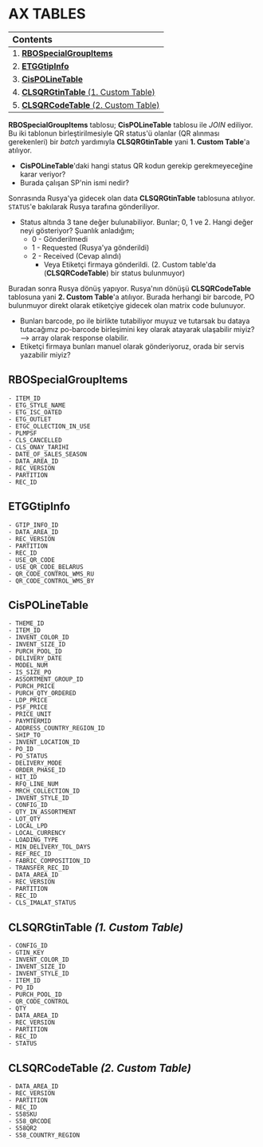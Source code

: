# AX TABLES

| <font size="4px">**Contents**</font>                          |
| :------------------------------------------------------------ |
| 1. [**RBOSpecialGroupItems**](#rboSpecial)                    |
| 2. [**ETGGtipInfo**](#etgGtip)                                |
| 3. [**CisPOLineTable**](#cisPOLine)                                |
| 4. [**CLSQRGtinTable** (1. Custom Table)](#firstCustomTable)  |
| 5. [**CLSQRCodeTable** (2. Custom Table)](#secondCustomTable) |

**RBOSpecialGroupItems** tablosu; **CisPOLineTable** tablosu ile *JOIN* ediliyor. Bu iki tablonun birleştirilmesiyle QR status'ü olanlar (QR alınması gerekenleri) bir *batch* yardımıyla **CLSQRGtinTable** yani **1. Custom Table**'a atılıyor. 

- **CisPOLineTable**'daki hangi status QR kodun gerekip gerekmeyeceğine karar veriyor?
- Burada çalışan SP'nin ismi nedir?

Sonrasında Rusya'ya gidecek olan data **CLSQRGtinTable** tablosuna atılıyor. `STATUS`'e bakılarak Rusya tarafına gönderiliyor.

- Status altında 3 tane değer bulunabiliyor. Bunlar; 0, 1 ve 2. Hangi değer neyi gösteriyor? Şuanlık anladığım;
  - 0 - Gönderilmedi
  - 1 - Requested (Rusya'ya gönderildi)
  - 2 - Received (Cevap alındı) 
    - Veya Etiketçi firmaya gönderildi. (2. Custom table'da (**CLSQRCodeTable**) bir status bulunmuyor)

Buradan sonra Rusya dönüş yapıyor. Rusya'nın dönüşü **CLSQRCodeTable** tablosuna yani **2. Custom Table**'a atılıyor. Burada herhangi bir barcode, PO bulunmuyor direkt olarak etiketçiye gidecek olan matrix code bulunuyor. 

- Bunları barcode, po ile birlikte tutabiliyor muyuz ve tutarsak bu dataya tutacağımız po-barcode birleşimini key olarak atayarak ulaşabilir miyiz? --> array olarak response olabilir.
- Etiketçi firmaya bunları manuel olarak gönderiyoruz, orada bir servis yazabilir miyiz?

## <a id="rboSpecial">**RBOSpecialGroupItems**</a>

```
- ITEM_ID
- ETG_STYLE_NAME
- ETG_ISC_OATED
- ETG_OUTLET
- ETGC_OLLECTION_IN_USE
- PLMPSF
- CLS_CANCELLED
- CLS_ONAY_TARIHI
- DATE_OF_SALES_SEASON
- DATA_AREA_ID
- REC_VERSION
- PARTITION
- REC_ID
```

## <a id="etgGtip">**ETGGtipInfo**</a>

```
- GTIP_INFO_ID
- DATA_AREA_ID
- REC_VERSION
- PARTITION
- REC_ID
- USE_QR_CODE
- USE_QR_CODE_BELARUS
- QR_CODE_CONTROL_WMS_RU
- QR_CODE_CONTROL_WMS_BY
```

## <a id="cisPOLine">**CisPOLineTable**</a>

```
- THEME_ID
- ITEM_ID
- INVENT_COLOR_ID
- INVENT_SIZE_ID
- PURCH_POOL_ID
- DELIVERY_DATE
- MODEL_NUM
- IS_SIZE_PO
- ASSORTMENT_GROUP_ID
- PURCH_PRICE
- PURCH_QTY_ORDERED
- LDP_PRICE
- PSF_PRICE
- PRICE_UNIT
- PAYMTERMID
- ADDRESS_COUNTRY_REGION_ID
- SHIP_TO
- INVENT_LOCATION_ID
- PO_ID
- PO_STATUS
- DELIVERY_MODE
- ORDER_PHASE_ID
- HIT_ID
- RFQ_LINE_NUM
- MRCH_COLLECTION_ID
- INVENT_STYLE_ID
- CONFIG_ID
- QTY_IN_ASSORTMENT
- LOT_QTY
- LOCAL_LPD
- LOCAL_CURRENCY
- LOADING_TYPE
- MIN_DELIVERY_TOL_DAYS
- REF_REC_ID
- FABRIC_COMPOSITION_ID
- TRANSFER_REC_ID
- DATA_AREA_ID
- REC_VERSION
- PARTITION
- REC_ID
- CLS_IMALAT_STATUS
```

## <a id="firstCustomTable">**CLSQRGtinTable *(1. Custom Table)***</a>

```
- CONFIG_ID
- GTIN_KEY
- INVENT_COLOR_ID
- INVENT_SIZE_ID
- INVENT_STYLE_ID
- ITEM_ID
- PO_ID
- PURCH_POOL_ID
- QR_CODE_CONTROL
- QTY
- DATA_AREA_ID
- REC_VERSION
- PARTITION
- REC_ID
- STATUS
```

## <a id="secondCustomTable">**CLSQRCodeTable *(2. Custom Table)***</a>

```
- DATA_AREA_ID
- REC_VERSION
- PARTITION
- REC_ID
- S58SKU
- S58_QRCODE
- S58QR2
- S58_COUNTRY_REGION
```